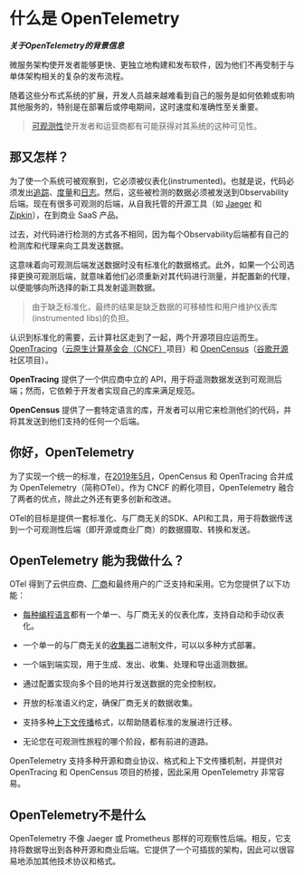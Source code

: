 # 什么是 OpenTelemetry

***关于OpenTelemetry的背景信息***

微服务架构使开发者能够更快、更独立地构建和发布软件，因为他们不再受制于与单体架构相关的复杂的发布流程。

随着这些分布式系统的扩展，开发人员越来越难看到自己的服务是如何依赖或影响其他服务的，特别是在部署后或停电期间，这时速度和准确性至关重要。

> [可观测性](https://opentelemetry.io/docs/concepts/observability-primer/#what-is-observability)使开发者和运营商都有可能获得对其系统的这种可见性。

## 那又怎样？

为了使一个系统可被观察到，它必须被仪表化(instrumented)。也就是说，代码必须发出[追踪](https://opentelemetry.io/docs/concepts/observability-primer/#distributed-traces)、[度量](https://opentelemetry.io/docs/concepts/observability-primer/#reliability--metrics)和[日志](https://opentelemetry.io/docs/concepts/observability-primer/#logs)。然后，这些被检测的数据必须被发送到Observability后端。现在有很多可观测的后端，从自我托管的开源工具（如 [Jaeger](https://www.jaegertracing.io/) 和 [Zipkin](https://zipkin.io/)），在到商业 SaaS 产品。

过去，对代码进行检测的方式各不相同，因为每个Observability后端都有自己的检测库和代理来向工具发送数据。

这意味着向可观测后端发送数据时没有标准化的数据格式。此外，如果一个公司选择更换可观测后端，就意味着他们必须重新对其代码进行测量，并配置新的代理，以便能够向所选择的新工具发射遥测数据。

> 由于缺乏标准化，最终的结果是缺乏数据的可移植性和用户维护仪表库(instrumented libs)的负担。

认识到标准化的需要，云计算社区走到了一起，两个开源项目应运而生。[OpenTracing](https://opentracing.io/)（[云原生计算基金会（CNCF）](https://www.cncf.io/)项目）和 [OpenCensus](https://opencensus.io/)（[谷歌开源](https://opensource.google/)社区项目）。

**OpenTracing** 提供了一个供应商中立的 API，用于将遥测数据发送到可观测后端；然而，它依赖于开发者实现自己的库来满足规范。

**OpenCensus** 提供了一套特定语言的库，开发者可以用它来检测他们的代码，并将其发送到他们支持的任何一个后端。

## 你好，OpenTelemetry

为了实现一个统一的标准，在[2019年5月](https://www.cncf.io/blog/2021/08/26/opentelemetry-becomes-a-cncf-incubating-project/)，OpenCensus 和 OpenTracing 合并成为 OpenTelemetry（简称OTel）。作为 CNCF 的孵化项目，OpenTelemetry 融合了两者的优点，除此之外还有更多创新和改进。

OTel的目标是提供一套标准化、与厂商无关的SDK、API和工具，用于将数据传送到一个可观测性后端（即开源或商业厂商）的数据摄取、转换和发送。

## OpenTelemetry 能为我做什么？

OTel 得到了云供应商、[厂商](https://opentelemetry.io/ecosystem/vendors/)和最终用户的广泛支持和采用。它为您提供了以下功能：

- [每种编程语言](https://opentelemetry.io/docs/instrumentation)都有一个单一、与厂商无关的仪表化库，支持自动和手动仪表化。
- 一个单一的与厂商无关的[收集器](https://opentelemetry.io/docs/collector)二进制文件，可以以多种方式部署。
- 一个端到端实现，用于生成、发出、收集、处理和导出遥测数据。
- 通过配置实现向多个目的地并行发送数据的完全控制权。
- 开放的标准语义约定，确保厂商无关的数据收集。
- 支持多种[上下文传播](https://opentelemetry.io/docs/reference/specification/overview/#context-propagation)格式，以帮助随着标准的发展进行迁移。


- 无论您在可观测性旅程的哪个阶段，都有前进的道路。

OpenTelemetry 支持多种开源和商业协议、格式和上下文传播机制，并提供对 OpenTracing 和 OpenCensus 项目的桥接，因此采用 OpenTelemetry 非常容易。

## OpenTelemetry不是什么

OpenTelemetry 不像 Jaeger 或 Prometheus 那样的可观察性后端。相反，它支持将数据导出到各种开源和商业后端。它提供了一个可插拔的架构，因此可以很容易地添加其他技术协议和格式。